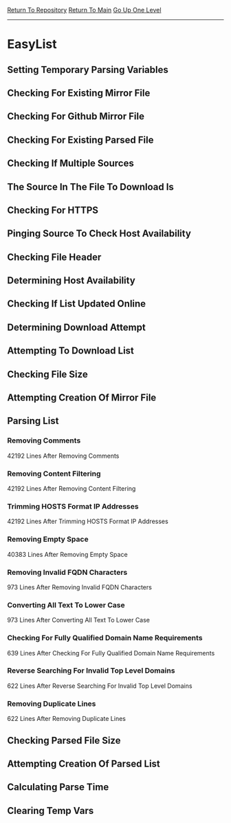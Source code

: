 [Return To Repository](https://github.com/deathbybandaid/piholeparser/)
[Return To Main](https://github.com/deathbybandaid/piholeparser/blob/master/RecentRunLogs/Mainlog.md)
[Go Up One Level](https://github.com/deathbybandaid/piholeparser/blob/master/RecentRunLogs/TopLevelScripts/30-Processing-Blacklists.md)
____________________________________
# EasyList
## Setting Temporary Parsing Variables
## Checking For Existing Mirror File
## Checking For Github Mirror File
## Checking For Existing Parsed File
## Checking If Multiple Sources
## The Source In The File To Download Is
## Checking For HTTPS
## Pinging Source To Check Host Availability
## Checking File Header
## Determining Host Availability
## Checking If List Updated Online
## Determining Download Attempt
## Attempting To Download List
## Checking File Size
## Attempting Creation Of Mirror File
## Parsing List
### Removing Comments
42192 Lines After Removing Comments
### Removing Content Filtering
42192 Lines After Removing Content Filtering
### Trimming HOSTS Format IP Addresses
42192 Lines After Trimming HOSTS Format IP Addresses
### Removing Empty Space
40383 Lines After Removing Empty Space
### Removing Invalid FQDN Characters
973 Lines After Removing Invalid FQDN Characters
### Converting All Text To Lower Case
973 Lines After Converting All Text To Lower Case
### Checking For Fully Qualified Domain Name Requirements
639 Lines After Checking For Fully Qualified Domain Name Requirements
### Reverse Searching For Invalid Top Level Domains
622 Lines After Reverse Searching For Invalid Top Level Domains
### Removing Duplicate Lines
622 Lines After Removing Duplicate Lines
## Checking Parsed File Size
## Attempting Creation Of Parsed List
## Calculating Parse Time
## Clearing Temp Vars
